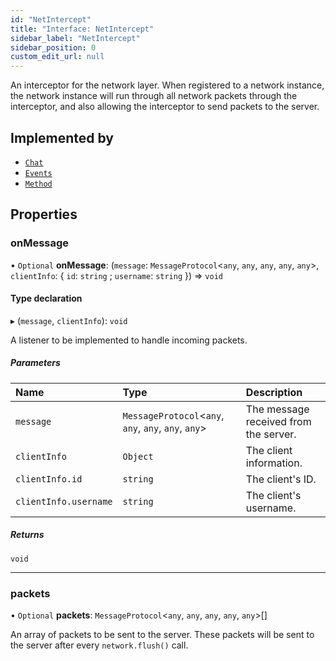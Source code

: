 ```yaml
---
id: "NetIntercept"
title: "Interface: NetIntercept"
sidebar_label: "NetIntercept"
sidebar_position: 0
custom_edit_url: null
---
```


An interceptor for the network layer. When registered to a network
instance, the network instance will run through all network packets
through the interceptor, and also allowing the interceptor to send
packets to the server.

## Implemented by

- [`Chat`](../classes/Chat.md)
- [`Events`](../classes/Events.md)
- [`Method`](../classes/Method.md)

## Properties

### onMessage

• `Optional` **onMessage**: (`message`: `MessageProtocol`<`any`, `any`, `any`, `any`, `any`\>, `clientInfo`: { `id`: `string` ; `username`: `string`  }) => `void`

#### Type declaration

▸ (`message`, `clientInfo`): `void`

A listener to be implemented to handle incoming packets.

##### Parameters

| Name | Type | Description |
| :------ | :------ | :------ |
| `message` | `MessageProtocol`<`any`, `any`, `any`, `any`, `any`\> | The message received from the server. |
| `clientInfo` | `Object` | The client information. |
| `clientInfo.id` | `string` | The client's ID. |
| `clientInfo.username` | `string` | The client's username. |

##### Returns

`void`

___

### packets

• `Optional` **packets**: `MessageProtocol`<`any`, `any`, `any`, `any`, `any`\>[]

An array of packets to be sent to the server. These packets will be
sent to the server after every `network.flush()` call.
